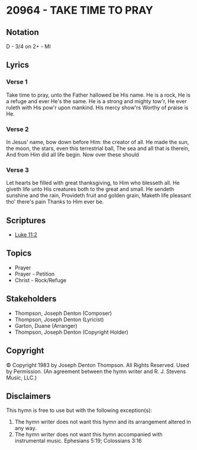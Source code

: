 # 20964 - TAKE TIME TO PRAY

## Notation

D - 3/4 on 2+ - MI

## Lyrics

### Verse 1

Take time to pray, unto the Father hallowed be His name. He is a rock, He is a refuge and ever He's the same. He is a strong and mighty tow'r, He ever ruleth with His pow'r upon mankind. His mercy show'rs Worthy of praise is He.

### Verse 2

In Jesus' name, bow down before Him: the creator of all. He made the sun, the moon, the stars, even this terrestrial ball, The sea and all that is therein, And from Him did all life begin. Now over these should

### Verse 3

Let hearts be filled with great thanksgiving, to Him who blesseth all. He giveth life unto His creatures both to the great and small. He sendeth sunshine and the rain, Provideth fruit and golden grain, Maketh life pleasant tho' there's pain Thanks to Him ever be.


## Scriptures

- [Luke 11:2](https://www.biblegateway.com/passage/?search=Luke%2011%3A2)

## Topics

- Prayer
- Prayer - Petition
- Christ - Rock/Refuge

## Stakeholders

- Thompson, Joseph Denton (Composer)
- Thompson, Joseph Denton (Lyricist)
- Garton, Duane (Arranger)
- Thompson, Joseph Denton (Copyright Holder)

## Copyright

© Copyright 1983 by Joseph Denton Thompson. All Rights Reserved. Used by Permission.
(An agreement between the hymn writer and R. J. Stevens Music, LLC.)

## Disclaimers

This hymn is free to use but with the following exception(s):
1. The hymn writer does not want this hymn and its arrangement altered in any way.
2. The hymn writer does not want this hymn accompanied with instrumental music.
Ephesians 5:19; Colossians 3:16

